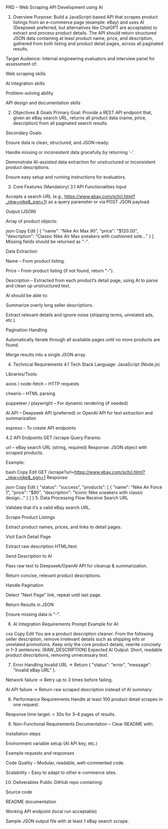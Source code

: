 PRD – Web Scraping API Development using AI
1. Overview
Purpose:
Build a JavaScript-based API that scrapes product listings from an e-commerce page (example: eBay) and uses AI (Deepseek preferred, but alternatives like ChatGPT are acceptable) to extract and process product details. The API should return structured JSON data containing at least product name, price, and description, gathered from both listing and product detail pages, across all paginated results.

Target Audience:
Internal engineering evaluators and interview panel for assessment of:

Web scraping skills

AI integration skills

Problem-solving ability

API design and documentation skills

2. Objectives & Goals
Primary Goal:
Provide a REST API endpoint that, given an eBay search URL, returns all product data (name, price, description) from all paginated search results.

Secondary Goals:

Ensure data is clean, structured, and JSON-ready.

Handle missing or inconsistent data gracefully by returning '-'.

Demonstrate AI-assisted data extraction for unstructured or inconsistent product descriptions.

Ensure easy setup and running instructions for evaluators.

3. Core Features (Mandatory)
3.1 API Functionalities
Input

Accepts a search URL (e.g., https://www.ebay.com/sch/i.html?_nkw=nike&_pgn=1) as a query parameter or via POST JSON payload.

Output (JSON)

Array of product objects:

json
Copy
Edit
[
  {
    "name": "Nike Air Max 90",
    "price": "$120.00",
    "description": "Classic Nike Air Max sneakers with cushioned sole..."
  }
]
Missing fields should be returned as "-".

Data Extraction

Name – From product listing.

Price – From product listing (if not found, return "-").

Description – Extracted from each product’s detail page, using AI to parse and clean up unstructured text.

AI should be able to:

Summarize overly long seller descriptions.

Extract relevant details and ignore noise (shipping terms, unrelated ads, etc.).

Pagination Handling

Automatically iterate through all available pages until no more products are found.

Merge results into a single JSON array.

4. Technical Requirements
4.1 Tech Stack
Language: JavaScript (Node.js)

Libraries/Tools:

axios / node-fetch – HTTP requests

cheerio – HTML parsing

puppeteer / playwright – For dynamic rendering (if needed)

AI API – Deepseek API (preferred) or OpenAI API for text extraction and summarization

express – To create API endpoints

4.2 API Endpoints
GET /scrape
Query Params:

url – eBay search URL (string, required)
Response: JSON object with scraped products.

Example:

bash
Copy
Edit
GET /scrape?url=https://www.ebay.com/sch/i.html?_nkw=nike&_pgn=1
Response:

json
Copy
Edit
{
  "status": "success",
  "products": [
    {
      "name": "Nike Air Force 1",
      "price": "$90",
      "description": "Iconic Nike sneakers with classic design..."
    }
  ]
}
5. Data Processing Flow
Receive Search URL

Validate that it’s a valid eBay search URL.

Scrape Product Listings

Extract product names, prices, and links to detail pages.

Visit Each Detail Page

Extract raw description HTML/text.

Send Description to AI

Pass raw text to Deepseek/OpenAI API for cleanup & summarization.

Return concise, relevant product descriptions.

Handle Pagination

Detect "Next Page" link, repeat until last page.

Return Results in JSON

Ensure missing data is "-".

6. AI Integration Requirements
Prompt Example for AI:

css
Copy
Edit
You are a product description cleaner. From the following seller description, remove irrelevant details such as shipping info or unrelated promotions. Keep only the core product details, rewrite concisely in 1–3 sentences:
[RAW_DESCRIPTION]
Expected AI Output:
Short, readable product descriptions, removing unnecessary text.

7. Error Handling
Invalid URL → Return { "status": "error", "message": "Invalid eBay URL" }.

Network failure → Retry up to 3 times before failing.

AI API failure → Return raw scraped description instead of AI summary.

8. Performance Requirements
Handle at least 100 product detail scrapes in one request.

Response time target: < 30s for 3–4 pages of results.

9. Non-Functional Requirements
Documentation – Clear README with:

Installation steps

Environment variable setup (AI API key, etc.)

Example requests and responses

Code Quality – Modular, readable, well-commented code.

Scalability – Easy to adapt to other e-commerce sites.

10. Deliverables
Public GitHub repo containing:

Source code

README documentation

Working API endpoint (local run acceptable)

Sample JSON output file with at least 1 eBay search scrape.